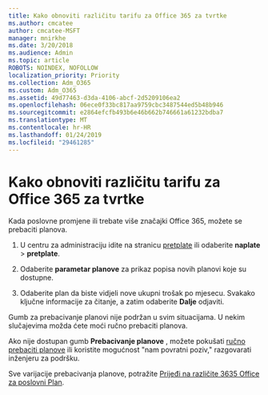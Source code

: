 ```yaml
---
title: Kako obnoviti različitu tarifu za Office 365 za tvrtke
ms.author: cmcatee
author: cmcatee-MSFT
manager: mnirkhe
ms.date: 3/20/2018
ms.audience: Admin
ms.topic: article
ROBOTS: NOINDEX, NOFOLLOW
localization_priority: Priority
ms.collection: Adm_O365
ms.custom: Adm_O365
ms.assetid: 49d77463-d3da-4106-abcf-2d5209106ea2
ms.openlocfilehash: 06ece0f33bc817aa9759cbc3487544ed5b48b946
ms.sourcegitcommit: e2864efcfb493b6e46b662b746661a61232bdba7
ms.translationtype: MT
ms.contentlocale: hr-HR
ms.lasthandoff: 01/24/2019
ms.locfileid: "29461285"
---
```

# <a name="switch-to-a-different-office-365-for-business-plan"></a>Kako obnoviti različitu tarifu za Office 365 za tvrtke

Kada poslovne promjene ili trebate više značajki Office 365, možete se prebaciti planova.
  
1. U centru za administraciju idite na stranicu [pretplate](https://go.microsoft.com/fwlink/p/?linkid=842054) ili odaberite **naplate** \> **pretplate**.
    
2. Odaberite **parametar planove** za prikaz popisa novih planovi koje su dostupne. 
    
3. Odaberite plan da biste vidjeli nove ukupni trošak po mjesecu. Svakako ključne informacije za čitanje, a zatim odaberite **Dalje** odjaviti. 
    
Gumb za prebacivanje planovi nije podržan u svim situacijama. U nekim slučajevima možda ćete moći ručno prebaciti planova.
  
Ako nije dostupan gumb **Prebacivanje planove** , možete pokušati [ručno prebaciti planove](https://support.office.com/article/eb0d0680-5677-41a0-8c46-4b9d47f1c209) ili koristite mogućnost "nam povratni poziv," razgovarati inženjeru za podršku. 
  
Sve varijacije prebacivanja planove, potražite [Prijeđi na različite 3635 Office za poslovni Plan](https://support.office.com/article/49d77463-d3da-4106-abcf-2d5209106ea2).
  

